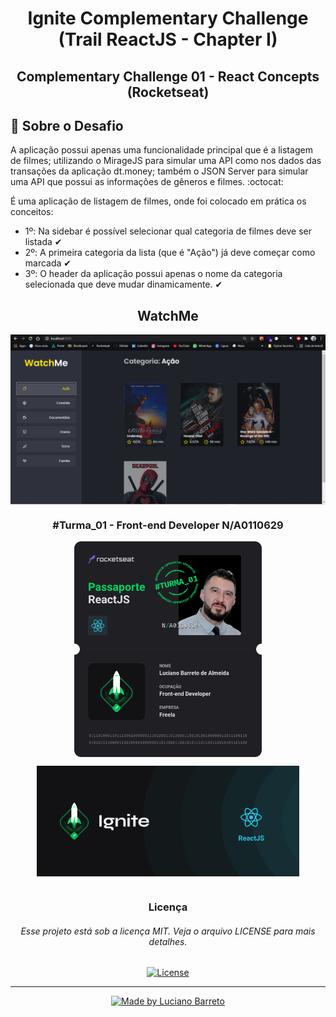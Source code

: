 # <h1 align="center">Ignite Complementary Challenge (Trail ReactJS - Chapter I)</h1>

<h2 align="center">Complementary Challenge 01 - React Concepts (Rocketseat)</h2>

## 📑 Sobre o Desafio
<p>A aplicação possui apenas uma funcionalidade principal que é a listagem de filmes; 
utilizando o MirageJS para simular uma API como nos dados das transações da aplicação dt.money; 
também o JSON Server para simular uma API que possui as informações de gêneros e filmes. :octocat:</p>

<p>É uma aplicação de listagem de filmes, onde foi colocado em prática os conceitos:</p>

* 1º: Na sidebar é possível selecionar qual categoria de filmes deve ser listada ✔
* 2º: A primeira categoria da lista (que é "Ação") já deve começar como marcada ✔
* 3º: O header da aplicação possui apenas o nome da categoria selecionada que deve mudar dinamicamente. ✔

<h2 align="center">WatchMe</h2>
<p align="center">
  <kbd><img align="center" src="watchme.png" width="800"/></kbd>
</p>

<h3 align="center">#Turma_01 - Front-end Developer N/A0110629</h3>

<p align="center">
  <kbd><img align="center" src="Passaporte-react-js.png" width="300"/></kbd>
</p>

<p align="center">
  <kbd><img align="center" src="ignite.png" alt="Logo do Ignite/ReactJS" width="420"/></kbd>
</p>

#

<h3 align="center">Licença</h3>
<h6 align="center">Esse projeto está sob a licença MIT. Veja o arquivo LICENSE para mais detalhes.</h6>


<p align="center">  
  <a href="https://github.com/Lucianobarretto/Ignite_reactjs_chapter01_complementary_challenge/blob/main/LICENSE">
    <img alt="License" src="https://img.shields.io/badge/LICENSE-MIT-orange">
  </a>
</p>

---

<p align="center">  
  <a href="https://www.linkedin.com/in/lucianobalmeida/">
    <img alt="Made by Luciano Barreto" src="https://img.shields.io/badge/Made%20by-Luciano%20Barreto-blue">
  </a>  
</p>
